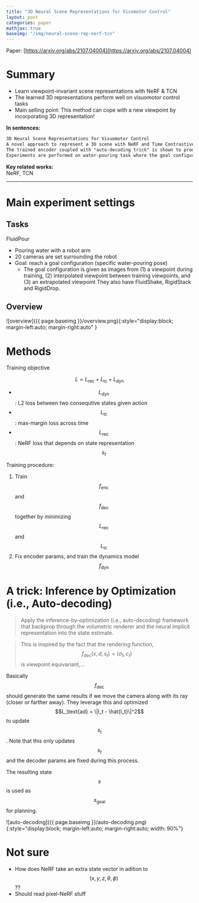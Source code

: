 ```yaml
---
title: "3D Neural Scene Representations for Visomotor Control"
layout: post
categories: paper
mathjax: true
baseimg: "/img/neural-scene-rep-nerf-tcn"
---
```

Paper: [https://arxiv.org/abs/2107.04004](https://arxiv.org/abs/2107.04004)

# Summary
- Learn viewpoint-invariant scene representations with NeRF & TCN
- The learned 3D representations perform well on visuomotor control tasks
- Main selling point: This method can cope with a new viewpoint by incorporating 3D representation!

**In sentences:**
```markdown
3D Neural Scene Representations for Visuomotor Control
A novel approach to represent a 3D scene with NeRF and Time Contrastive loss.
The trained encoder coupled with "auto-decoding trick" is shown to produce representations that generalizes well to unseen viewpoints.
Experiments are performed on water-pouring task where the goal configuration is given by an image from an unseen viewpoint.
```
**Key related works:**  
NeRF, TCN

---
# Main experiment settings
## Tasks
FluidPour
- Pouring water with a robot arm
- 20 cameras are set surrounding the robot
- Goal: reach a goal configuration (specific water-pouring pose)
    - The goal configuration is given as images from (1) a viewpoint during training, (2) interpolated viewpoint between training viewpoints, and (3) an extrapolated viewpoint
They also have FluidShake, RigidStack and RigidDrop.

## Overview
![overview]({{ page.baseimg }}/overview.png){:style="display:block; margin-left:auto; margin-right:auto" }

# Methods
Training objective

$$
L = L_{\text{rec}} + L_{\text{tc}} + L_{\text{dyn}}
$$

- $$L_{\text{dyn}}$$ : L2 loss between two consequtive states given action
- $$L_{\text{tc}}$$ : max-margin loss across time
- $$L_{\text{rec}}$$ : NeRF loss that depends on state representation $$s_t$$

Training procedure:
1. Train $$f_\text{enc}$$ and $$f_\text{dec}$$ together by minimizing $$L_\text{rec}$$ and $$L_\text{tc}$$
2. Fix encoder params, and train the dynamics model $$f_\text{dyn}$$

# A trick: Inference by Optimization (i.e., Auto-decoding)
> Apply the inference-by-optimization (i.e., auto-decoding) framework that backprop through the volumetric renderer and the neural implicit representation into the state estimate.

> This is inspired by the fact that the rendering function, $$f_\text{dec}(x, d, s_t) = (\sigma_t, c_t)$$ is viewpoint equivariant,...

Basically $$f_\text{dec}$$ should generate the same results if we move the camera along with its ray (closer or farther away).
They leverage this and optimized $$L_\text{ad} = \|I_t - \hat{I_t}\|^2$$ to update $$s_t$$.
Note that this only updates $$s_t$$ and the decoder params are fixed during this process.

The resulting state $$s$$ is used as $$s_\text{goal}$$ for planning.

![auto-decoding]({{ page.baseimg }}/auto-decoding.png){:style="display:block; margin-left:auto; margin-right:auto; width: 90%"}

# Not sure
- How does NeRF take an extra state vector in adition to $$(x, y, z, \theta, \phi)$$ ??
- Should read pixel-NeRF stuff
